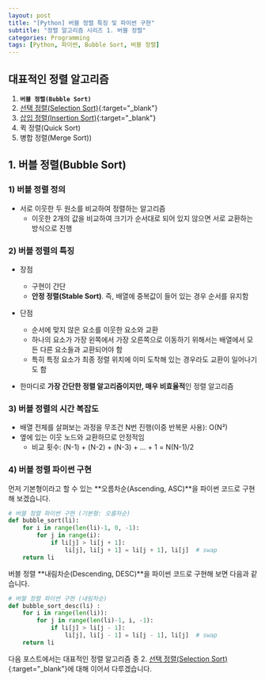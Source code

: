```yaml
---
layout: post
title: "[Python] 버블 정렬 특징 및 파이썬 구현"
subtitle: "정렬 알고리즘 시리즈 1. 버블 정렬"
categories: Programming
tags: [Python, 파이썬, Bubble Sort, 버블 정렬]
---
```


## 대표적인 정렬 알고리즘  

1. **`버블 정렬(Bubble Sort)`**
2. [선택 정렬(Selection Sort)](https://kongju7.github.io/programming/2022/12/22/2-Selection-Sort.html){:target="_blank"} 
3. [삽입 정렬(Insertion Sort)](https://kongju7.github.io/programming/2022/12/22/3-Insertion-Sort.html){:target="_blank"} 
4. 퀵 정렬(Quick Sort)
5. 병합 정렬(Merge Sort))
  
  
  
## 1. 버블 정렬(Bubble Sort)
  
### 1) 버블 정렬 정의 
- 서로 이웃한 두 원소를 비교하여 정렬하는 알고리즘 
  - 이웃한 2개의 값을 비교하여 크기가 순서대로 되어 있지 않으면 서로 교환하는 방식으로 진행
  

### 2) 버블 정렬의 특징  
  
- 장점 
  - 구현이 간단
  - **안정 정렬(Stable Sort)**. 즉, 배열에 중복값이 들어 있는 경우 순서를 유지함 
  
- 단점 
  - 순서에 맞지 않은 요소를 이웃한 요소와 교환 
  - 하나의 요소가 가장 왼쪽에서 가장 오른쪽으로 이동하기 위해서는 배열에서 모든 다른 요소들과 교환되어야 함 
  - 특히 특정 요소가 최종 정렬 위치에 이미 도착해 있는 경우라도 교환이 일어나기도 함 
  
- 한마디로 **가장 간단한 정렬 알고리즘이지만, 매우 비효율적**인 정렬 알고리즘
  
  
### 3) 버블 정렬의 시간 복잡도 
- 배열 전체를 살펴보는 과정을 무조건 N번 진행(이중 반복문 사용): O(N²)  
- 옆에 있는 이웃 노드와 교환하므로 안정적임  
  - 비교 횟수: (N-1) + (N-2) + (N-3) + ... + 1 = N(N-1)/2  
  
  
### 4) 버블 정렬 파이썬 구현 

먼저 기본형이라고 할 수 있는 **오름차순(Ascending, ASC)**을 파이썬 코드로 구현해 보겠습니다. 

```Python 
# 버블 정렬 파이썬 구현 (기본형: 오름차순)
def bubble_sort(li):
    for i in range(len(li)-1, 0, -1):
        for j in range(i):
            if li[j] > li[j + 1]:
                li[j], li[j + 1] = li[j + 1], li[j]  # swap
    return li
```

버블 정렬 **내림차순(Descending, DESC)**을 파이썬 코드로 구현해 보면 다음과 같습니다. 

```Python 
# 버블 정렬 파이썬 구현 (내림차순)
def bubble_sort_desc(li) :
    for i in range(len(li)):
        for j in range(len(li)-1, i, -1):
            if li[j] > li[j - 1]:
                li[j], li[j - 1] = li[j - 1], li[j]  # swap
    return li
```  
  
다음 포스트에서는 대표적인 정렬 알고리즘 중 2. [선택 정렬(Selection Sort)](https://kongju7.github.io/programming/2022/12/22/2-Selection-Sort.html){:target="_blank"}에 대해 이어서 다루겠습니다. 
    
  